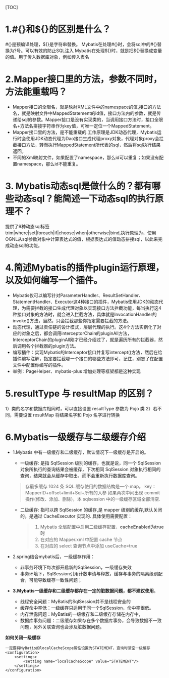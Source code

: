 [TOC]


# 1.#{}和${}的区别是什么？

#{}是预编译处理，${}是字符串替换。
Mybatis在处理#{}时，会将sql中的#{}替换为?号。可以有效的防止SQL注入
Mybatis在处理${}时，就是把${}替换成变量的值。用于传入数据库对象，例如传入表名

# 2.Mapper接口里的方法，参数不同时，方法能重载吗？

- Mapper接口的全限名，就是映射XML文件中的namespace的值,接口的方法名，就是映射文件中MappedStatement的id值，接口方法内的参数，就是传递给sql的参数。Mapper接口是没有实现类的，当调用接口方法时，接口全限名+方法名拼接字符串作为key值，可唯一定位一个MappedStatement。
- Mapper接口里的方法，是不能重载的.工作原理是JDK动态代理，Mybatis运行时会使用JDK动态代理为Dao接口生成代理proxy对象，代理对象proxy会拦截接口方法，转而执行MappedStatement所代表的sql，然后将sql执行结果返回。
- 不同的Xml映射文件，如果配置了namespace，那么id可以重复；如果没有配置namespace，那么id不能重复。

# 3. Mybatis动态sql是做什么的？都有哪些动态sql？能简述一下动态sql的执行原理不？

提供了9种动态sql标签trim|where|set|foreach|if|choose|when|otherwise|bind,执行原理为，使用OGNL从sql参数对象中计算表达式的值，根据表达式的值动态拼接sql，以此来完成动态sql的功能。

# 4.简述Mybatis的插件plugin运行原理，以及如何编写一个插件。

- Mybatis仅可以编写针对ParameterHandler、ResultSetHandler、StatementHandler、Executor这4种接口的插件，Mybatis使用JDK的动态代理，为需要拦截的接口生成代理对象以实现接口方法拦截功能，每当执行这4种接口对象的方法时，就会进入拦截方法，具体就是InvocationHandler的invoke()方法，当然，只会拦截那些你指定需要拦截的方法。
- 动态代理，通过责任链的设计模式，层层代理的执行。这4个方法实例化了对应的对象之后，都会调用interceptorChain的pluginAll方法，InterceptorChain的pluginAll刚才已经介绍过了，就是遍历所有的拦截器，然后调用各个拦截器的plugin方法。
- 编写插件：实现Mybatis的Interceptor接口并复写intercept()方法，然后在给插件编写注解，指定要拦截哪一个接口的哪些方法即可，记住，别忘了在配置文件中配置你编写的插件。
- 举例：PageHelper、mybatis-plus 增加处理等框架都是这种实现

# 5.resultType 与 resultMap 的区别？
1）类的名字和数据库相同时，可以直接设置 resultType 参数为 Pojo 类
2）若不同，需要设置 resultMap 将结果名字和 Pojo 名字进行转换


# 6.Mybatis一级缓存与二级缓存介绍
- 1.Mybatis 中有一级缓存和二级缓存，默认情况下一级缓存是开启的。
  - 一级缓存: 是指 SqlSession 级别的缓存，也就是说，同一个 SqlSession 对象所执行的查询结果会被缓存，下次相同 SqlSession 对象执行相同的查询，结果就会从缓存中取出，而不会重新执行数据库查询。
  > 存最多缓存 1024 条 SQL.缓存使用的数据结构是一个 map。 key：MapperID+offset+limit+Sql+所有的入参
  > 如果两次中间出现 commit 操作(修改、添加、删除)，本 sqlsession 中的一级缓存区域全部清空.

  - 二级缓存: 指可以跨 SqlSession 的缓存,是 mapper 级别的缓存,默认关闭的。是通过 CacheExecutor 实现的. 具体使用需要配置：
    > 1. Mybatis 全局配置中启用二级缓存配置，**cacheEnabled为true时**
    > 2. 在对应的 Mapper.xml 中配置 cache 节点
    > 3. 在对应的 select 查询节点中添加 useCache=true

- 2.spring结合mybatis后，一级缓存作用：
  - 非事务环境下每次都开启新的SqlSession，一级缓存失效
  - 事务环境下，SqlSession引用计数申请与释放，缓存与事务的隔离级别配合，可能导致缓存一致性问题；

- **3.Mybatis一级缓存和二级缓存都存在一定的脏数据问题，都不建议使用**。

  - 线程安全问题：MyBatis的SqlSession并不是线程安全的
  - 缓存命中率低：一级缓存只适用于同一个SqlSession，命中率很低。
  - 内存泄露问题：MyBatis的一级缓存和二级缓存存储在内存中，
  - 数据库事务问题：二级缓存如果存在多个数据库事务，会导致数据不一致问题，另外关联查询也会涉及脏数据问题。


**如何关闭一级缓存**

```
一定要将MyBatis的localCacheScope属性设置为STATEMENT，查询时清空一级缓存
<configuration>
    <settings>
        <setting name="localCacheScope" value="STATEMENT"/>
    </settings>
</configuration>
```
